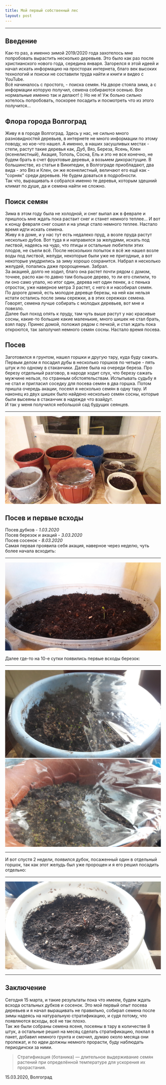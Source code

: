 ```yaml
---
title: Мой первый собственный лес
layout: post
---
```

***
## Введение
Как-то раз, а именно зимой 2019/2020 года захотелось мне попробовать вырастить несколько деревьев. Это было как раз после христианского нового года, середина января. Загорелся я этой идеей и начал искать информацию на просторах интернета, благо век высоких технологий и поиски не составили труда найти и книги и видео с YouTube. <br>
Всё начиналось с простого, - поиска семян. На дворе стояла зима, а с информации которую получил, семена собираются осенью. Все нормальные именно так и делают! (: Но не я! Уж больно сильно хотелось попробовать, поскорее посадить и посмотреть что из этого получится... <br>
## Флора города Волгоград
Живу я в городе Волгоград. Здесь у нас, не сильно много разновидностей деревьев, в интернете не много информации по этому поводу, но кое-что нашел. А именно, в наших засушливых местах - степи, растут такие деревья как, Дуб, Вяз, Береза, Ясень, Клен (ясенелистный), Акация, Тополь, Сосна, Ель и это не все конечно, не будем брать в счет фруктовые деревья, а возьмем дикорастущие. В большинстве, из статьи в Википедии, в Волгограде приобладают, два вида -  это Вяз и Клен, он же ясенелистный, величают его ещё как - "сорняк" среди деревьев. Не будем доваться в подробности. <br>
Так что, выращивать я собрался именно те деревья, которым здешний климат по душе, да и семена найти не сложно. 
## Поиск семян
Зима в этом году была не холодной, и снег выпал аж в феврале и пришлось мне ждать пока растаит снег и станет немного теплее... И вот к концу февраля снег сошел и на улице стало немного теплее. Настало время идти искать семена. <br>
Живу я в доме, и у нас тут есть недалеко пруд, а возле пруда растут несколько дубов. Вот туда я и направился за желудями, искать под листвой, надеясь на чудо, что птицы и остальные любители этих плодов, не съели всё. После нескольких попыток я всё же нашел возле воды под листвой, желуди, некоторые были уже не пригодные, а вот некоторые умудрились за зиму хорошо сохранится. Набрал я несколько желудей, попались даже пророщенные. Забрал. <br>
За акацией, долго не ходил, благо она растет почти рядом с домом, точнее, расло как-то давно там большое дерево, то ли его спилили, то ли оно само упало, но итог один, дерева нет один пенек, а с пенька отросток, уже наверное метра 3 растет, с него я и насобирал семян. <br>
По дороге домой, есть молодое деревце березы, на ней как нельзя кстати остались после зимы сережки, а в этих сережках семена. Говорят, семена лучше собирать с молодых деревьев, вот мне и повезло. <br>
Далее был поход опять к пруду, там чуть выше растут у нас красивые сосны, какие-то большие какие маленькие, много шишек не стал брать, взял пару. Принес домой, положил рядом с печкой, и стал ждать пока откроются, так заполучил немного семян сосны. Настало время посева. 
## Посев
Заготовился я грунтом, нашел горшки и другую тару, куда буду сажать. Первым делом я посадил дубы в несколько горшков по четыре - пять штук и по одному в стаканчики. Далее была на очереди береза. Про березу отдельный разговор, в народе ходит слух, что березу сажать мужчине нельзя, по странным обстоятельствам. Испытывать судьбу я не стал и пригласил соседку для посева семян в два горшка. Потом пришла очередь акации, посеял я несколько семян в одну тару. И наконец из двух шишек было найдено несколько семян сосны, которые были высеяны в стаканчик в надежде что взайдут. <br>
И так у меня получился небольшой сад будущих сеянцев. <br>

---

![Мой сад будущих деревьев](/images/20200311_195709.jpg "Мой сад будущих деревьев")

## Посев и первые всходы
Посев дубков - _1.03.2020_ <br>
Посев березок и акаций - _3.03.2020_ <br>
Посев сосенок - _8.03.2020_ <br>
Самая первая проявила себя акация, наверное через неделю, чуть более начала всходить:<br>

---

![Акация](/images/20200311_072630.jpg "Первая - Акация!")

Далее где-то на 10-е сутки появились первые всходы березок:<br>

---

![Березки](/images/20200313_115547.jpg "Березки")<br>
![Березки](/images/20200313_115555.jpg "Березки")<br>

---

И вот спустя 2 недели, появился дубок, посаженный один в отдельный горшок, так как этот желудь был уже пророщен и я его решил посадить отдельно:<br>

---

![Дубок](/images/20200314_140143.jpg "Дубок")<br>

---

## Заключение
Сегодня 15 марта, и такие результаты пока что имеем, будем ждать всхода остальных дубков и сосенок.
Это мой первый опыт посева деревьев и я начал выращивать не правильно, собирал семена после зимы надеясь на натуральную стратификацию, и судя потому, что появляются всходы, всё не так плохо.<br>
Так же были собраны семена ясеня, посеяны в тару в количестве 8 штук, а остальные решил на месяц сделать стратификацию, поклал в пакет, добавил немного грунта и смочил, думаю около месяца они пролежат, и по идеи должны немного прорасти, буду наблюдать периодичски за ними.<br>
>Стратификация (ботаника) — длительное выдерживание семян растений при определённой температуре для ускорения их прорастания.<br>

15.03.2020, Волгоград
